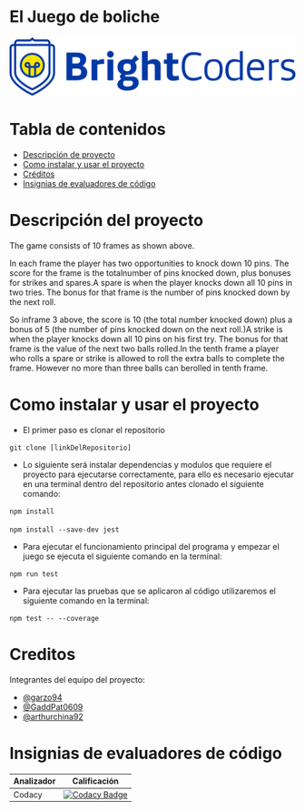# El Juego de boliche
![BrightCoders Logo](img/logo.png)

# Tabla de contenidos
  - [Descripción de proyecto](#descripción-del-proyecto)
  - [Como instalar y usar el proyecto](#como-instalar-y-usar-el-proyecto)
  - [Créditos](#creditos)
  - [Insignias de evaluadores de código](#insignias-de-evaluadores-de-código)

# Descripción del proyecto
The game consists of 10 frames as shown above. 

In each frame the player has two opportunities to knock down 10 pins. The score for the frame is the totalnumber of pins knocked down, plus bonuses for strikes and spares.A spare is when the player knocks down all 10 pins in two tries. The bonus for that frame is the number of pins knocked down by the next roll. 

So inframe 3 above, the score is 10 (the total number knocked down) plus a bonus of 5 (the number of pins knocked down on the next roll.)A strike is when the player knocks down all 10 pins on his first try. The bonus for that frame is the value of the next two balls rolled.In the tenth frame a player who rolls a spare or strike is allowed to roll the extra balls to complete the frame. However no more than three balls can berolled in tenth frame.

# Como instalar y usar el proyecto
- El primer paso es clonar el repositorio
``` 
git clone [linkDelRepositorio] 
```

- Lo siguiente será instalar dependencias y modulos que requiere el proyecto para ejecutarse correctamente, para ello es necesario ejecutar en una terminal dentro del repositorio antes clonado el siguiente comando:
```
npm install

npm install --save-dev jest

```

- Para ejecutar el funcionamiento principal del programa y empezar el juego se ejecuta el siguiente comando en la terminal:
``` 
npm run test
```

- Para ejecutar las pruebas que se aplicaron al código utilizaremos el siguiente comando en la terminal:
``` 
npm test -- --coverage
```

# Creditos
Integrantes del equipo del proyecto:
- [@garzo94](https://github.com/garzo94)
- [@GaddPat0609](https://github.com/GaddPat0609)
- [@arthurchina92](https://github.com/arthurchina92)

# Insignias de evaluadores de código
| Analizador   | Calificación |
| ------------- | ------------- |
| Codacy   | [![Codacy Badge](https://app.codacy.com/project/badge/Grade/2735dea8c0de41319f265026656a209a)](https://www.codacy.com/gh/BrightCoders-Institute/tmp-BCDIC22-RN-juego-boliche-js-team3/dashboard?utm_source=github.com&utm_medium=referral&utm_content=BrightCoders-Institute/tmp-BCDIC22-RN-juego-boliche-js-team3&utm_campaign=Badge_Grade)  |
